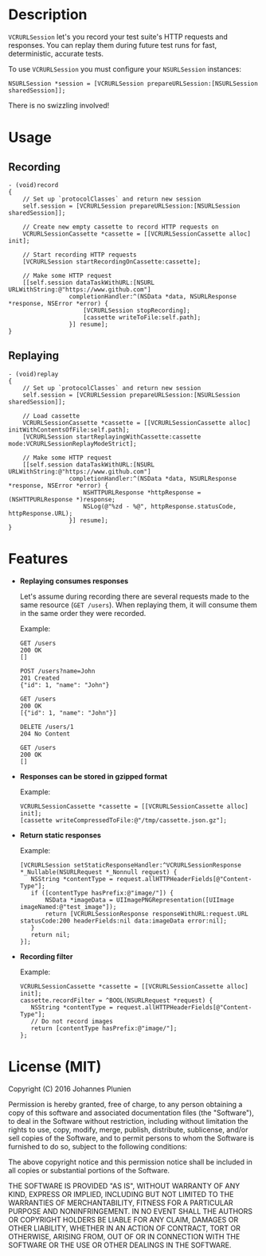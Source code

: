 # Description

`VCRURLSession` let's you record your test suite's HTTP requests and responses.
You can replay them during future test runs for fast, deterministic, accurate tests.

To use `VCRURLSession` you must configure your `NSURLSession` instances:

```objc
NSURLSession *session = [VCRURLSession prepareURLSession:[NSURLSession sharedSession]];
```

There is no swizzling involved!

# Usage

## Recording

```objc
- (void)record
{
    // Set up `protocolClasses` and return new session
    self.session = [VCRURLSession prepareURLSession:[NSURLSession sharedSession]];

    // Create new empty cassette to record HTTP requests on
    VCRURLSessionCassette *cassette = [[VCRURLSessionCassette alloc] init];

    // Start recording HTTP requests
    [VCRURLSession startRecordingOnCassette:cassette];

    // Make some HTTP request
    [[self.session dataTaskWithURL:[NSURL URLWithString:@"https://www.github.com"]
                 completionHandler:^(NSData *data, NSURLResponse *response, NSError *error) {
                     [VCRURLSession stopRecording];
                     [cassette writeToFile:self.path];
                 }] resume];
}
```

## Replaying

```objc
- (void)replay
{
    // Set up `protocolClasses` and return new session
    self.session = [VCRURLSession prepareURLSession:[NSURLSession sharedSession]];

    // Load cassette
    VCRURLSessionCassette *cassette = [[VCRURLSessionCassette alloc] initWithContentsOfFile:self.path];
    [VCRURLSession startReplayingWithCassette:cassette mode:VCRURLSessionReplayModeStrict];

    // Make some HTTP request
    [[self.session dataTaskWithURL:[NSURL URLWithString:@"https://www.github.com"]
                 completionHandler:^(NSData *data, NSURLResponse *response, NSError *error) {
                     NSHTTPURLResponse *httpResponse = (NSHTTPURLResponse *)response;
                     NSLog(@"%zd - %@", httpResponse.statusCode, httpResponse.URL);
                 }] resume];
}
```

# Features

* **Replaying consumes responses**

	Let's assume during recording there are several requests made to the same resource (`GET /users`).
When replaying them, it will consume them in the same order they were recorded.

	Example:

	```
	GET /users
	200 OK
	[]

	POST /users?name=John
	201 Created
	{"id": 1, "name": "John"}

	GET /users
	200 OK
	[{"id": 1, "name": "John"}]

	DELETE /users/1
	204 No Content

	GET /users
	200 OK
	[]
	```
* **Responses can be stored in gzipped format**

	Example:
	
	```objc
    VCRURLSessionCassette *cassette = [[VCRURLSessionCassette alloc] init];
    [cassette writeCompressedToFile:@"/tmp/cassette.json.gz"];
	```

* **Return static responses**

	Example:

	```objc
   [VCRURLSession setStaticResponseHandler:^VCRURLSessionResponse *_Nullable(NSURLRequest *_Nonnull request) {
       NSString *contentType = request.allHTTPHeaderFields[@"Content-Type"];
       if ([contentType hasPrefix:@"image/"]) {
           NSData *imageData = UIImagePNGRepresentation([UIImage imageNamed:@"test_image"]);
           return [VCRURLSessionResponse responseWithURL:request.URL statusCode:200 headerFields:nil data:imageData error:nil];
       }
       return nil;
   }];
	```

* **Recording filter**

	Example:

	```objc
   	VCRURLSessionCassette *cassette = [[VCRURLSessionCassette alloc] init];
   cassette.recordFilter = ^BOOL(NSURLRequest *request) {
       NSString *contentType = request.allHTTPHeaderFields[@"Content-Type"];
       // Do not record images
       return [contentType hasPrefix:@"image/"];
   };
	```

# License (MIT)

Copyright (C) 2016 Johannes Plunien

Permission is hereby granted, free of charge, to any person obtaining a copy of this software and associated documentation files (the "Software"), to deal in the Software without restriction, including without limitation the rights to use, copy, modify, merge, publish, distribute, sublicense, and/or sell copies of the Software, and to permit persons to whom the Software is furnished to do so, subject to the following conditions:

The above copyright notice and this permission notice shall be included in all copies or substantial portions of the Software.

THE SOFTWARE IS PROVIDED "AS IS", WITHOUT WARRANTY OF ANY KIND, EXPRESS OR IMPLIED, INCLUDING BUT NOT LIMITED TO THE WARRANTIES OF MERCHANTABILITY, FITNESS FOR A PARTICULAR PURPOSE AND NONINFRINGEMENT. IN NO EVENT SHALL THE AUTHORS OR COPYRIGHT HOLDERS BE LIABLE FOR ANY CLAIM, DAMAGES OR OTHER LIABILITY, WHETHER IN AN ACTION OF CONTRACT, TORT OR OTHERWISE, ARISING FROM, OUT OF OR IN CONNECTION WITH THE SOFTWARE OR THE USE OR OTHER DEALINGS IN THE SOFTWARE.
